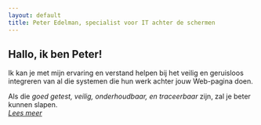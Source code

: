 ```yaml
---
layout: default
title: Peter Edelman, specialist voor IT achter de schermen
---
```


## Hallo, ik ben Peter!

  Ik kan je met mijn ervaring en verstand helpen bij het veilig en geruisloos integreren van al die systemen die hun werk achter jouw Web-pagina doen. 
  
  Als die _goed getest,  veilig, onderhoudbaar, en traceerbaar_ zijn, zal je beter kunnen slapen.  
  [_Lees meer_](/expertise)

